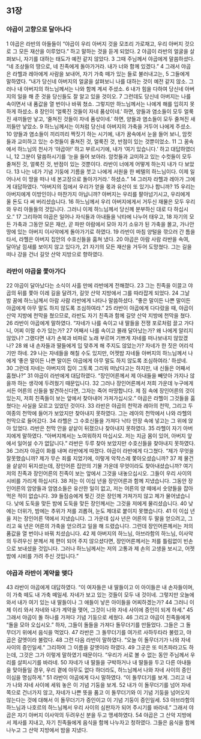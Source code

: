 ## 31장
### 야곱이 고향으로 달아나다
1 야곱은 라반의 아들들이 “야곱이 우리 아버지 것을 모조리 가로채고, 우리 아버지 것으로 그 모든 재산을 이루었다.” 하고 말하는 것을 듣게 되었다.
2 야곱이 라반의 얼굴을 살펴보니, 자기를 대하는 태도가 예전 같지 않았다.
3 그때 주님께서 야곱에게 말씀하셨다. “네 조상들의 땅으로, 네 친족에게 돌아가거라. 내가 너와 함께 있겠다.”
4 그래서 야곱은 라헬과 레아에게 사람을 보내어, 자기 가축 떼가 있는 들로 불러내고는,
5 그들에게 말하였다. “내가 당신네 아버지의 얼굴을 살펴보니 나를 대하는 것이 예전 같지 않소. 그러나 내 아버지의 하느님께서는 나와 함께 계셔 주셨소.
6 내가 힘을 다하여 당신네 아버지의 일을 해 준 것을 당신들도 잘 알고 있을 것이오.
7 그런데도 당신네 아버지는 나를 속이면서 내 품값을 열 번이나 바꿔 쳤소. 그렇지만 하느님께서는 나에게 해를 입히지 못하게 하셨소.
8 장인이 ‘얼룩진 것들이 자네 품삯이네.’ 하면, 양들과 염소들이 모두 얼룩진 새끼들만 낳고, ‘줄쳐진 것들이 자네 품삯이네.’ 하면, 양들과 염소들이 모두 줄쳐진 새끼들만 낳았소.
9 하느님께서는 이처럼 당신네 아버지의 가축을 거두어 나에게 주셨소.
10 양들과 염소들이 끼리끼리 짝짓기 하는 시기에, 내가 꿈속에서 눈을 들어 보니, 암컷들과 교미하고 있는 수컷들이 줄쳐진 것, 얼룩진 것, 반점이 있는 것뿐이었소.
11 그 꿈속에서 하느님의 천사가 ‘야곱아!’ 하고 부르시기에, 내가 ‘여기 있습니다.’ 하고 대답하였더니,
12 그분이 말씀하시기를 ‘눈을 들어 보아라. 암컷들과 교미하고 있는 수컷들이 모두 줄쳐진 것, 얼룩진 것, 반점이 있는 것뿐이다. 라반이 너에게 어떻게 하는지 내가 다 보았다.
13 나는 네가 기념 기둥에 기름을 붓고 나에게 서원을 한 베텔의 하느님이다. 이제 일어나서 이 땅을 떠나 네 본고장으로 돌아가거라.’ 하셨소.”
14 그러자 라헬과 레아가 그에게 대답하였다. “아버지의 집에서 우리가 얻을 몫과 유산이 또 있기나 합니까?
15 우리는 아버지에게 이방인이나 마찬가지 아닙니까? 아버지는 우리를 팔아넘기시고, 우리에게 올 돈도 다 써 버리셨습니다.
16 하느님께서 우리 아버지에게서 거두신 재물은 모두 우리와 우리 아들들의 것입니다. 그러니 이제 하느님께서 당신께 분부하신 대로 다 하십시오.”
17 그리하여 야곱은 일어나 자식들과 아내들을 낙타에 나누어 태우고,
18 자기의 모든 가축과 그동안 모은 재산, 곧 파딴 아람에서 모아 자기 소유가 된 가축을 몰고, 가나안 땅에 있는 아버지 이사악에게 돌아가기로 하였다.
19 라반이 마침 양털을 깎으러 간 틈을 타서, 라헬은 아버지 집안의 수호신들을 훔쳐 냈다.
20 야곱은 아람 사람 라반을 속여, 달아날 낌새를 보이지 않고 있다가,
21 자기의 모든 재산을 거두어 도망쳤다. 그는 길을 떠나 강을 건너 길앗 산악 지방으로 향하였다.
### 라반이 야곱을 쫓아가다
22 야곱이 달아났다는 소식이 사흘 만에 라반에게 전해졌다.
23 그는 친족을 이끌고 야곱의 뒤를 쫓아 이레 길을 달려가, 길앗 산악 지방에서 그를 따라잡게 되었다.
24 그날 밤 꿈에 하느님께서 아람 사람 라반에게 나타나 말씀하셨다. “좋은 말이든 나쁜 말이든 야곱에게 아무 말도 하지 않도록 조심하여라.”
25 라반이 야곱에게 다다랐을 때, 야곱이 산악 지방에 천막을 쳤으므로, 라반도 자기 친족과 함께 길앗 산악 지방에 천막을 쳤다.
26 라반이 야곱에게 말하였다. “자네가 나를 속이고 내 딸들을 전쟁 포로처럼 끌고 가다니, 어찌 이럴 수가 있는가?
27 어째서 나를 속이고 몰래 달아났는가? 왜 나에게 알리지 않았나? 그랬다면 내가 손북과 비파로 노래 부르며 기쁘게 자네를 떠나보내지 않았겠나?
28 왜 내 손자들과 딸들에게 입 맞추게 해 주지도 않았는가? 자네가 한 짓은 어리석기만 하네.
29 나는 자네들을 해칠 수도 있지만, 어젯밤 자네들 아버지의 하느님께서 나에게 ‘좋은 말이든 나쁜 말이든 야곱에게 아무 말도 하지 않도록 조심하여라.’ 하셨네.
30 그런데 자네는 아버지의 집이 그토록 그리워 떠났다고는 하지만, 내 신들은 어째서 훔쳤나?”
31 야곱이 라반에게 대답하였다. “장인어른께서 제 아내들을 빼앗아 가지나 않을까 하는 생각에 두려웠기 때문입니다.
32 그러나 장인어른께서 저희 가운데 누구에게서든 어른의 신들을 발견하신다면, 그자는 죽어 마땅합니다. 제 짐 속에 장인어른의 것이 있는지, 저희 친족들이 보는 앞에서 찾아내어 가져가십시오.” 야곱은 라헬이 그것들을 훔쳤다는 사실을 모르고 있었던 것이다.
33 라반은 야곱의 천막과 레아의 천막, 그리고 두 여종의 천막에 들어가 보았지만 찾아내지 못하였다. 그는 레아의 천막에서 나와 라헬의 천막으로 들어갔다.
34 라헬은 그 수호신들을 가져다 낙타 안장 속에 넣고는 그 위에 앉아 있었다. 라반은 천막 안을 샅샅이 뒤졌으나 찾아내지 못하였다.
35 라헬이 자기 아버지에게 말하였다. “아버지께서는 노여워하지 마십시오. 저는 지금 몸이 있어, 아버지 앞에서 일어설 수가 없답니다.” 라반은 두루 찾아 보았지만 수호신들을 찾아내지 못하였다.
36 그러자 야곱이 화를 내며 라반에게 따졌다. 야곱이 라반에게 다그쳤다. “제가 무엇을 잘못했습니까? 제가 무슨 죄를 지었기에, 이렇게 악착스레 쫓아오셨습니까?
37 제 물건을 샅샅이 뒤지셨는데, 장인어른 집안의 기물 가운데 무엇이라도 찾아내셨습니까? 여기 저의 친족과 장인어른의 친족이 보는 앞에서 그것을 내놓으십시오. 그들이 우리 사이의 시비를 가리게 하십시다.
38 저는 이 이십 년을 장인어른과 함께 지냈습니다. 그동안 장인어른의 암양들과 암염소들은 유산한 일이 없고, 저는 어른의 양 떼에서 숫양들을 잡아먹은 적이 없습니다.
39 들짐승에게 찢긴 것은 장인께 가져가지 않고 제가 물어냈습니다. 낮에 도둑을 맞든 밤에 도둑을 맞든 장인께서는 그것을 저에게 물리셨습니다.
40 낮에는 더위가, 밤에는 추위가 저를 괴롭혀, 눈도 제대로 붙이지 못했습니다.
41 이 이십 년을 저는 장인어른 댁에서 지냈습니다. 그 가운데 십사 년은 어른의 두 딸을 얻으려고, 그리고 육 년은 어른의 가축을 얻으려고 일을 해 드렸습니다. 그런데 장인어른께서는 저의 품값을 열 번이나 바꿔 치셨습니다.
42 제 아버지의 하느님, 아브라함의 하느님, 이사악의 두려우신 분께서 제 편이 되어 주지 않으셨다면, 장인어른께서는 저를 틀림없이 빈손으로 보내셨을 것입니다. 그러나 하느님께서는 저의 고통과 제 손의 고생을 보시고, 어젯밤에 시비를 가려 주신 것입니다.”
### 야곱과 라반이 계약을 맺다
43 라반이 야곱에게 대답하였다. “이 여자들은 내 딸들이고 이 아이들은 내 손자들이며, 이 가축 떼도 내 가축 떼일세. 자네가 보고 있는 것들이 모두 내 것이네. 그렇지만 오늘에 와서 내가 여기 있는 내 딸들이나 그 애들이 낳은 아이들을 어찌하겠는가?
44 그러니 이제 이리 와서 자네와 내가 계약을 맺어, 그것이 나와 자네 사이에 증인이 되게 하세.”
45 그래서 야곱이 돌 하나를 가져다 기념 기둥으로 세웠다.
46 그리고 야곱이 친족들에게 “돌을 모아 오십시오.” 하자, 그들이 돌들을 가져다 돌무더기를 만들었다. 그들은 그 돌무더기 위에서 음식을 먹었다.
47 라반은 그 돌무더기를 여가르 사하두타라 불렀고, 야곱은 갈엣이라 불렀다.
48 그런 다음 라반이 말하였다. “오늘 이 돌무더기가 나와 자네 사이의 증인일세.” 그리하여 그 이름을 갈엣이라 하였다.
49 그곳은 또 미츠파라고도 하는데, 그것은 그가 이렇게 말하였기 때문이다. “우리가 서로 볼 수 없는 동안 주님께서 우리를 살피시기를 바라네.
50 자네가 내 딸들을 구박하거나 내 딸들을 두고 다른 아내들을 맞아들일 경우, 우리 곁에 아무도 없다 하더라도, 하느님께서 나와 자네 사이의 증인이심을 명심하게.”
51 라반이 야곱에게 다시 말하였다. “이 돌무더기를 보게. 그리고 내가 나와 자네 사이에 세워 놓은 이 기념 기둥을 보게.
52 내가 이 돌무더기를 넘어 자네 쪽으로 건너가지 않고, 자네가 나쁜 뜻을 품고 이 돌무더기와 이 기념 기둥을 넘어오지 않는다는 것에 대해서 이 돌무더기가 증인이고 이 기념 기둥이 증인일세.
53 아브라함의 하느님과 나호르의 하느님께서 우리 사이의 심판자가 되어 주시기를 바라네.” 그래서 야곱은 자기 아버지 이사악의 두려우신 분을 두고 맹세하였다.
54 야곱은 그 산악 지방에서 제사를 지내고, 자기 친족들에게 음식을 함께 나누자고 청하였다. 그들은 음식을 함께 나누고 그 산악 지방에서 밤을 지냈다.
